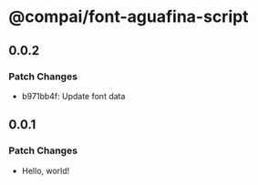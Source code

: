 # @compai/font-aguafina-script

## 0.0.2

### Patch Changes

- b971bb4f: Update font data

## 0.0.1

### Patch Changes

- Hello, world!
